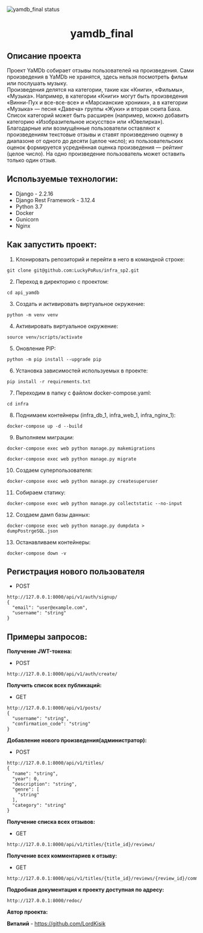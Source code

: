 ![yamdb_final status](https://github.com/LordKisik/yamdb_final/actions/workflows/yamdb_workflow.yml/badge.svg?branch=master&event=push)

<h1 align="center">yamdb_final</h1>

## Описание проекта
Проект YaMDb собирает отзывы пользователей на произведения. Сами произведения в YaMDb не хранятся, здесь нельзя посмотреть фильм или послушать музыку.<br/>
Произведения делятся на категории, такие как «Книги», «Фильмы», «Музыка». Например, в категории «Книги» могут быть произведения «Винни-Пух и все-все-все» и «Марсианские хроники», а в категории «Музыка» — песня «Давеча» группы «Жуки» и вторая сюита Баха. Список категорий может быть расширен (например, можно добавить категорию «Изобразительное искусство» или «Ювелирка»).<br/>
Благодарные или возмущённые пользователи оставляют к произведениям текстовые отзывы и ставят произведению оценку в диапазоне от одного до десяти (целое число); из пользовательских оценок формируется усреднённая оценка произведения — рейтинг (целое число). На одно произведение пользователь может оставить только один отзыв.<br/>

## Используемые технологии:<br/>
- Django - 2.2.16
- Django Rest Framework - 3.12.4
- Python 3.7
- Docker
- Gunicorn
- Nginx
## Как запустить проект:
1. Клонировать репозиторий и перейти в него в командной строке:
```
git clone git@github.com:LuckyPoRus/infra_sp2.git
```
2. Переход в директорию с проектом:
```
cd api_yamdb
```
3. Cоздать и активировать виртуальное окружение:
```
python -m venv venv
```
4. Активировать виртуальное окружение:
```
source venv/scripts/activate
```
5. Оновление PIP:
```
python -m pip install --upgrade pip
```
6. Установка зависимостей используемых в проекте:
```
pip install -r requirements.txt
```
7. Переходим в папку с файлом docker-compose.yaml:
```
cd infra
```
8. Поднимаем контейнеры (infra_db_1, infra_web_1, infra_nginx_1):
```
docker-compose up -d --build
```
9. Выполняем миграции:
```
docker-compose exec web python manage.py makemigrations
```
```
docker-compose exec web python manage.py migrate
```
10. Создаем суперпользователя:
```
docker-compose exec web python manage.py createsuperuser
```
11. Собираем статику:
```
docker-compose exec web python manage.py collectstatic --no-input
```
12. Создаем дамп базы данных:
```
docker-compose exec web python manage.py dumpdata > dumpPostrgeSQL.json
```
13. Останавливаем контейнеры:
```
docker-compose down -v
```

## Регистрация нового пользователя
- POST
```
http://127.0.0.1:8000/api/v1/auth/signup/
{
  "email": "user@example.com",
  "username": "string"
}
```
## Примеры запросов:
**Получение JWT-токена:**
- POST
```
http://127.0.0.1:8000/api/v1/auth/create/
```
**Получить список всех публикаций:**
- GET
```
http://127.0.0.1:8000/api/v1/posts/
{
  "username": "string",
  "confirmation_code": "string"
}
```
**Добавление нового произведения(администратор):**
- POST
```
http://127.0.0.1:8000/api/v1/titles/
{
  "name": "string",
  "year": 0,
  "description": "string",
  "genre": [
    "string"
  ],
  "category": "string"
}
```
**Получение списка всех отзывов:**
- GET
```
http://127.0.0.1:8000/api/v1/titles/{title_id}/reviews/
```
**Получение всех комментариев к отзыву:**
- GET
```
http://127.0.0.1:8000/api/v1/titles/{title_id}/reviews/{review_id}/comments/
```
**Подробная документация к проекту доступная по адресу:**
```
http://127.0.0.1:8000/redoc/
```
**Автор проекта:**<br/>

**Виталий** - https://github.com/LordKisik<br/>
